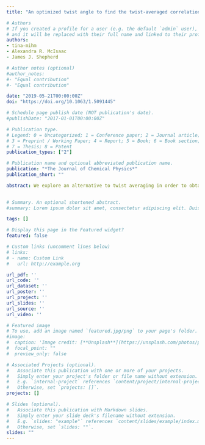 ```yaml
---
title: "An optimized twist angle to find the twist-averaged correlation energy applied to the uniform electron gas"

# Authors
# If you created a profile for a user (e.g. the default `admin` user), write the username (folder name) here 
# and it will be replaced with their full name and linked to their profile.
authors:
- tina-mihm
- Alexandra R. McIsaac
- James J. Shepherd

# Author notes (optional)
#author_notes:
#- "Equal contribution"
#- "Equal contribution"

date: "2019-05-21T00:00:00Z"
doi: "https://doi.org/10.1063/1.5091445"

# Schedule page publish date (NOT publication's date).
#publishDate: "2017-01-01T00:00:00Z"

# Publication type.
# Legend: 0 = Uncategorized; 1 = Conference paper; 2 = Journal article;
# 3 = Preprint / Working Paper; 4 = Report; 5 = Book; 6 = Book section;
# 7 = Thesis; 8 = Patent
publication_types: ["2"]

# Publication name and optional abbreviated publication name.
publication: "*The Journal of Chemical Physics*"
publication_short: ""

abstract: We explore an alternative to twist averaging in order to obtain more cost-effective and accurate extrapolations to the thermodynamic limit (TDL) for coupled cluster doubles (CCD) calculations. We seek a single twist angle to perform calculations at, instead of integrating over many random points or a grid. We introduce the concept of connectivity, a quantity derived from the nonzero four-index integrals in an MP2 calculation. This allows us to find a special twist angle that provides appropriate connectivity in the energy equation, which yields results comparable to full twist averaging. This special twist angle effectively makes the finite electron number CCD calculation represent the TDL more accurately, reducing the cost of twist-averaged CCD over Ns twist angles from Ns CCD calculations to Ns MP2 calculations plus one CCD calculation.
 

# Summary. An optional shortened abstract.
#summary: Lorem ipsum dolor sit amet, consectetur adipiscing elit. Duis posuere tellus ac convallis placerat. Proin tincidunt magna sed ex sollicitudin condimentum.

tags: []

# Display this page in the Featured widget?
featured: false

# Custom links (uncomment lines below)
# links:
# - name: Custom Link
#   url: http://example.org

url_pdf: ''
url_code: ''
url_dataset: ''
url_poster: ''
url_project: ''
url_slides: ''
url_source: ''
url_video: ''

# Featured image
# To use, add an image named `featured.jpg/png` to your page's folder. 
#image:
#  caption: 'Image credit: [**Unsplash**](https://unsplash.com/photos/pLCdAaMFLTE)'
#  focal_point: ""
#  preview_only: false

# Associated Projects (optional).
#   Associate this publication with one or more of your projects.
#   Simply enter your project's folder or file name without extension.
#   E.g. `internal-project` references `content/project/internal-project/index.md`.
#   Otherwise, set `projects: []`.
projects: []

# Slides (optional).
#   Associate this publication with Markdown slides.
#   Simply enter your slide deck's filename without extension.
#   E.g. `slides: "example"` references `content/slides/example/index.md`.
#   Otherwise, set `slides: ""`.
slides: ""
---
```

